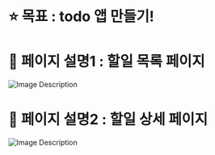 # ⭐️ 목표 : todo 앱 만들기!

# 📌 페이지 설명1 : 할일 목록 페이지
![Image Description](Django-Assginment/image/chapter02_todolist.png)

# 📌 페이지 설명2 : 할일 상세 페이지
![Image Description](Django-Assginment/image/chapter02_todoinfo.png)

